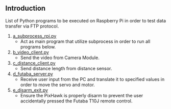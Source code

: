 ## Introduction

List of Python programs to be executed on Raspberry Pi in order to test data transfer via FTP protocol.

1. [a_subprocess_rpi.py](https://github.com/hafiz-kamilin/autonomous_pixhawk_rover/blob/master/03_collect_train_data/01_rpi_side/a_subprocess_rpi.py)
    - Act as main program that utilize subprocess in order to run all programs below.
2. [b_video_client.py](https://github.com/hafiz-kamilin/autonomous_pixhawk_rover/blob/master/03_collect_train_data/01_rpi_side/b_video_client.py)
    - Send the video from Camera Module.
3. [c_distance_client.py](https://github.com/hafiz-kamilin/autonomous_pixhawk_rover/blob/master/03_collect_train_data/01_rpi_side/c_distance_client.py)
    - Send distance length from distance sensor.
4. [d_futaba_server.py](https://github.com/hafiz-kamilin/autonomous_pixhawk_rover/blob/master/03_collect_train_data/01_rpi_side/d_futaba_server.py)
    - Receive user input from the PC and translate it to specified values in order to move the servo and motor.
5. [e_disarm_exit.py](https://github.com/hafiz-kamilin/autonomous_pixhawk_rover/blob/master/03_collect_train_data/01_rpi_side/e_disarm_exit.py)
    - Ensure the PixHawk is properly disarm to prevent the user accidentally pressed the Futaba T10J remote control.
